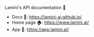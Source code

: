 Lamini's API documentation 🦙
* Docs 📰: https://lamini-ai.github.io/
* Home page 🏠: https://www.lamini.ai/
* App 🔗: https://app.lamini.ai/
